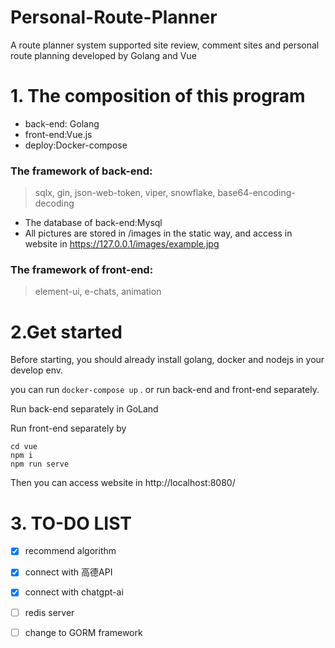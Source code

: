 # Personal-Route-Planner
A route planner system supported site review, comment sites and personal route planning 
developed by Golang and Vue
# 1. The composition of this program
* back-end: Golang
* front-end:Vue.js
* deploy:Docker-compose

### The framework of back-end:
> sqlx, gin, json-web-token, viper, snowflake, base64-encoding-decoding

* The database of back-end:Mysql
* All pictures are stored in /images in the static way, and access in website 
in https://127.0.0.1/images/example.jpg


### The framework of front-end:
> element-ui, e-chats, animation


# 2.Get started
Before starting, you should already install golang, docker and nodejs in your develop env.

you can run 
```docker-compose up``` . or run back-end and front-end separately.

Run back-end separately in GoLand

Run front-end separately by
```
cd vue
npm i
npm run serve
```
Then you can access website in http://localhost:8080/

# 3. TO-DO LIST
- [x] recommend algorithm
- [x] connect with 高德API
- [x] connect with chatgpt-ai
- [ ] redis server
- [ ] change to GORM framework



